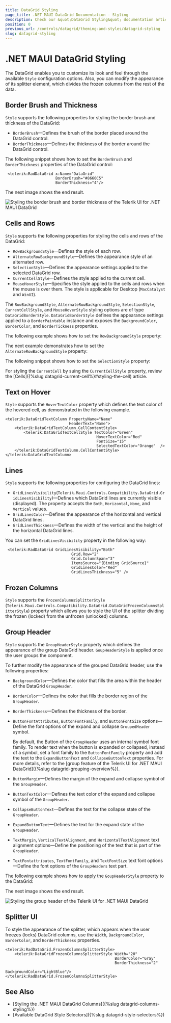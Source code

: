 ```yaml
---
title: DataGrid Styling
page_title: .NET MAUI DataGrid Documentation - Styling
description: Check our &quot;DataGrid Styling&quot; documentation article for Telerik DataGrid for .NET MAUI control.
position: 0
previous_url: /controls/datagrid/theming-and-styles/datagrid-styling
slug: datagrid-styling
---
```


# .NET MAUI DataGrid Styling

The DataGrid enables you to customize its look and feel through the available `Style` configuration options. Also, you can modify the appearance of its splitter element, which divides the frozen columns from the rest of the data.

## Border Brush and Thickness

`Style` supports the following properties for styling the border brush and thickness of the DataGrid:

* `BorderBrush`&mdash;Defines the brush of the border placed around the DataGrid control.
* `BorderThickness`&mdash;Defines the thickness of the border around the DataGrid control.

The following snippet shows how to set the `BorderBrush` and `BorderThickness` properties of the DataGrid control:

```XAML
 <telerik:RadDataGrid x:Name="DataGrid"
                      BorderBrush="#8660C5"
                      BorderThickness="4"/>
```

The next image shows the end result.

![Styling the border brush and border thickness of the Telerik UI for .NET MAUI DataGrid](../images/datagrid-borderBrush.png)

## Cells and Rows

`Style` supports the following properties for styling the cells and rows of the DataGrid:

* `RowBackgroundStyle`&mdash;Defines the style of each row.
* `AlternateRowBackgroundStyle`&mdash;Defines the appearance style of an alternated row.
* `SelectionStyle`&mdash;Defines the appearance settings applied to the selected DataGrid row.
* `CurrentCellStyle`&mdash;Defines the style applied to the current cell.
* `MouseHoverStyle`&mdash;Specifies the style applied to the cells and rows when the mouse is over them. The style is applicable for Desktop (`MacCatalyst` and `WinUI`).

The `RowBackgroundStyle`, `AlternateRowBackgroundStyle`, `SelectionStyle`, `CurrentCellStyle`, and `MouseHoverStyle` styling options are of type `DataGridBorderStyle`. `DataGridBorderStyle` defines the appearance settings applied to a `BorderPaintable` instance and exposes the `BackgroundColor`, `BorderColor`, and `BorderTickness` properties.

The following example shows how to set the `RowBackgroundStyle` property:

<snippet id='datagrid-styling-rowbackgroundstyle'/>

The next example demonstrates how to set the `AlternateRowBackgroundStyle` property:

<snippet id='datagrid-styling-alternaterowbackgroundstyle'/>

The following snippet shows how to set the `SelectionStyle` property:

<snippet id='datagrid-styling-selectionstyle'/>

For styling the `CurrentCell` by suing the `CurrentCellStyle` property, review the [Cells]({%slug datagrid-current-cell%}#styling-the-cell) article.

## Text on Hover

`Style` supports the `HoverTextColor` property which defines the text color of the hovered cell, as demonstrated in the following example.

```XAML
<telerik:DataGridTextColumn PropertyName="Name"
                            HeaderText="Name">
    <telerik:DataGridTextColumn.CellContentStyle>
        <telerik:DataGridTextCellStyle TextColor="Green"
                                        HoverTextColor="Red"
                                        FontSize="15"
                                        SelectedTextColor="Orange"  />   
    </telerik:DataGridTextColumn.CellContentStyle>
</telerik:DataGridTextColumn>
```

## Lines

`Style` supports the following properties for configuring the DataGrid lines:

* `GridLinesVisibility`(`Telerik.Maui.Controls.Compatibility.DataGrid.GridLinesVisibility`)&mdash;Defines which DataGrid lines are currently visible (displayed). The property accepts the `Both`, `Horizontal`, `None`, and `Vertical` values.
* `GridLinesColor`&mdash;Defines the appearance of the horizontal and vertical DataGrid lines.
* `GridLinesThickness`&mdash;Defines the width of the vertical and the height of the horizontal DataGrid lines.

You can set the `GridLinesVisibility` property in the following way:

```XAML
 <telerik:RadDataGrid GridLinesVisibility="Both"
                             Grid.Row="2"
                             Grid.ColumnSpan="3"
                             ItemsSource="{Binding GridSource}"
                             GridLinesColor="Red"
                             GridLinesThickness="5" />
```

## Frozen Columns

`Style` supports the `FrozenColumnsSplitterStyle` (`Telerik.Maui.Controls.Compatibility.DataGrid.DataGridFrozenColumnsSplitterStyle`) property which allows you to style the UI of the splitter dividing the frozen (locked) from the unfrozen (unlocked) columns.

## Group Header

`Style` supports the `GroupHeaderStyle` property which defines the appearance of the group DataGrid header. `GoupHeaderStyle` is applied once the user groups the component.

To further modify the appearance of the grouped DataGrid header, use the following properties:

* `BackgroundColor`&mdash;Defines the color that fills the area within the header of the DataGrid `GroupHeader`.
* `BorderColor`&mdash;Defines the color that fills the border region of the `GroupHeader`.
* `BorderThickness`&mdash;Defines the thickness of the border.
* `ButtonFontAttributes`, `ButtonFontFamily`, and `ButtonFontSize` options&mdash;Define the font options of the expand and collapse `GroupedHeader` symbol.

  By default, the Button of the `GroupHeader` uses an internal symbol font family. To render text when the button is expanded or collapsed, instead of a symbol, set a font family to the `ButtonFontFamily` property and add the text to the `ExpandButtonText` and `CollapseButtonText` properties. For more details, refer to the [group feature of the Telerik UI for .NET MAUI DataGrid]({%slug datagrid-grouping-overview%}).

* `ButtonMargin`&mdash;Defines the margin of the expand and collapse symbol of the `GroupHeader`.
* `ButtonTextColor`&mdash;Defines the text color of the expand and collapse symbol of the `GroupHeader`.
* `CollapseButtonText`&mdash;Defines the text for the collapse state of the `GroupHeader`.
* `ExpandButtonText`&mdash;Defines the text for the expand state of the `GroupHeader`.
* `TextMargin`, `VerticalTextAlignment`, and `HorizontalTextAlignment` text alignment options&mdash;Define the positioning of the text that is part of the `GroupHeader`.
* `TextFontattributes`, `TextFontFamily`, and `TextFontSize` text font options&mdash;Define the font options of the `GroupHeaders` text part.

The following example shows how to apply the `GoupHeaderStyle` property to the DataGrid:

<snippet id='datagrid-styling-groupheaderstyle'/>

The next image shows the end result.

![Styling the group header of the Telerik UI for .NET MAUI DataGrid](../images/datagrid-styling.png)

## Splitter UI

To style the appearance of the splitter, which appears when the user freezes (locks) DataGrid columns, use the `Width`, `BackgroundColor`, `BorderColor`, and `BorderThickness` properties.

```XAML
<telerik:RadDataGrid.FrozenColumnsSplitterStyle>
    <telerik:DataGridFrozenColumnsSplitterStyle Width="20"
                                                BorderColor="Gray"
                                                BorderThickness="2"
                                                BackgroundColor="LightBlue"/>
</telerik:RadDataGrid.FrozenColumnsSplitterStyle>
```

## See Also

- [Styling the .NET MAUI DataGrid Columns]({%slug datagrid-columns-styling%})
- [Available DataGrid Style Selectors]({%slug datagrid-style-selectors%})
